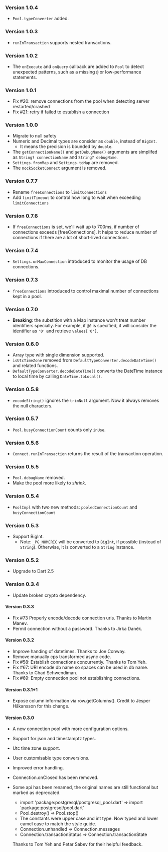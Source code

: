 ### Version 1.0.4

* `Pool.typeConverter` added.

### Version 1.0.3

* `runInTransaction` supports nested transactions.

### Version 1.0.2

* The `onExecute` and `onQuery` callback are added to `Pool` to detect unexpected patterns, such as a missing `@` or low-performance statements.

### Version 1.0.1

* Fix #20: remove connections from the pool when detecting server restarted/crashed
* Fix #21: retry if failed to establish a connection

### Version 1.0.0

* Migrate to null safety
* Numeric and Decimal types are consider as `double`, instead of `BigInt`.
    * It means the precision is bounded by `double`.
* The `getConnectionName()` and `getDebugName()` arguments are simplifed as `String? connectionName` and `String? debugName`.
* `Settings.fromMap` and `Settings.toMap` are removed.
* The `mockSocketConnect` argument is removed.

### Version 0.7.7

* Rename `freeConnections` to `limitConnections`
* Add `limitTimeout` to control how long to wait when exceeding `limitConnections`

### Version 0.7.6

* If `freeConnections` is set, we'll wait up to 700ms, if number of connections exceeds [freeConnections].
It helps to reduce number of connections if there are a lot of short-lived connections.

### Version 0.7.4

* `Settings.onMaxConnection` introduced to monitor the usage of DB connections.

### Version 0.7.3

* `freeConnections` introduced to control maximal number of connections kept in a pool.

### Version 0.7.0

* **Breaking**: the substition with a Map instance won't treat number identifiers specially. For example, if `@0` is specified, it will consider the identifier as `'0'` and retrieve `values['0']`.

### Version 0.6.0

* Array type with single dimension supported.
* `isUtcTimeZone` removed from `DefaultTypeConverter.decodeDateTime()` and related functions.
* `DefaultTypeConverter.decodeDateTime()` converts the DateTime instance to local time by calling `DateTime.toLocal()`.

### Version 0.5.8

* `encodeString()` ignores the `trimNull` argument. Now it always removes the null characters.

### Version 0.5.7

* `Pool.busyConnectionCount` counts only `inUse`.

### Version 0.5.6

* `Connect.runInTransaction` returns the result of the transaction operation.

### Version 0.5.5

* `Pool.debugName` removed.
* Make the pool more likely to *shrink*.

### Version 0.5.4

* `PoolImpl` with two new methods: `pooledConnectionCount` and `busyConnectionCount`

### Version 0.5.3

* Support BigInt.
    * Note: `_PG_NUMERIC` will be converted to `BigInt`, if possible (instead of `String`). Otherwise, it is converted to a `String` instance.

### Version 0.5.2

* Upgrade to Dart 2.5

### Version 0.3.4
 
* Update broken crypto dependency.

#### Version 0.3.3

* Fix #73 Properly encode/decode connection uris. Thanks to Martin Manev.
* Permit connection without a password. Thanks to Jirka Daněk.

#### Version 0.3.2

* Improve handing of datetimes. Thanks to Joe Conway.
* Remove manually cps transformed async code.
* Fix #58: Establish connections concurrently. Thanks to Tom Yeh.
* Fix #67: URI encode db name so spaces can be used in db name. Thanks to Chad Schwendiman.
* Fix #69: Empty connection pool not establishing connections.

#### Version 0.3.1+1

* Expose column information via row.getColumns(). Credit to Jesper Håkansson for this change.

#### Version 0.3.0

* A new connection pool with more configuration options.
* Support for json and timestamptz types.
* Utc time zone support.
* User customisable type conversions.
* Improved error handling.
* Connection.onClosed has been removed.
* Some api has been renamed, the original names are still functional but marked as deprecated.
    * import 'package:postgresql/postgresql_pool.dart'  =>  import 'package:postgresql/pool.dart'
    * Pool.destroy() => Pool.stop()
    * The constants were upper case and int type. Now typed and lower camel case to match the style guide.
    * Connection.unhandled => Connection.messages
    * Connection.transactionStatus => Connection.transactionState

  Thanks to Tom Yeh and Petar Sabev for their helpful feedback.
